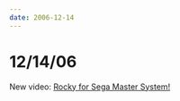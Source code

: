 ```yaml
---
date: 2006-12-14
---
```

# 12/14/06

New video: [Rocky for Sega Master System!](https://web.archive.org/web/20091114225947/http://screwattack.com/Flash%20HTML/ANN/Rocky.html)